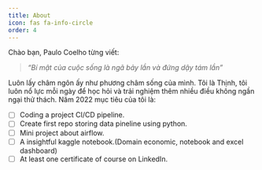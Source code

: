 ```yaml
---
title: About
icon: fas fa-info-circle
order: 4
---
```


Chào bạn, Paulo Coelho từng viết:

> *“Bí mật của cuộc sống là ngã bảy lần và đứng dậy tám lần”*
> 

Luôn lấy châm ngôn ấy như phương châm sống của mình. Tôi là Thịnh, tôi luôn nổ lực mỗi ngày để học hỏi và trải nghiệm thêm nhiều điều không ngần ngại thử thách. Năm 2022 mục tiêu của tôi là: 

- [ ]  Coding a project CI/CD pipeline.
- [ ]  Create first repo storing data pineline using python.
- [ ]  Mini project about airflow.
- [ ]  A insightful kaggle notebook.(Domain economic, notebook and excel dashboard)
- [ ]  At least one certificate of course on LinkedIn.